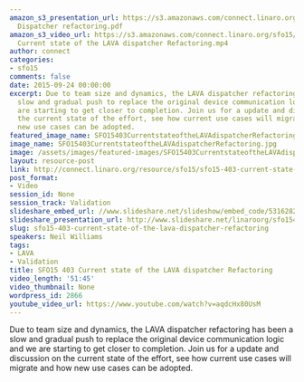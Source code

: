 ```yaml
---
amazon_s3_presentation_url: https://s3.amazonaws.com/connect.linaro.org/sfo15/Presentations/09-24-Thursday/SFO15-403-
  Dispatcher refactoring.pdf
amazon_s3_video_url: https://s3.amazonaws.com/connect.linaro.org/sfo15/Videos/09-24-Thursday/SFO15-403
  Current state of the LAVA dispatcher Refactoring.mp4
author: connect
categories:
- sfo15
comments: false
date: 2015-09-24 00:00:00
excerpt: Due to team size and dynamics, the LAVA dispatcher refactoring has been a
  slow and gradual push to replace the original device communication logic and we
  are starting to get closer to completion. Join us for a update and discussion on
  the current state of the effort, see how current use cases will migrate and how
  new use cases can be adopted.
featured_image_name: SFO15403CurrentstateoftheLAVAdispatcherRefactoring.jpg
image_name: SFO15403CurrentstateoftheLAVAdispatcherRefactoring.jpg
image: /assets/images/featured-images/SFO15403CurrentstateoftheLAVAdispatcherRefactoring.jpg
layout: resource-post
link: http://connect.linaro.org/resource/sfo15/sfo15-403-current-state-of-the-lava-dispatcher-refactoring/
post_format:
- Video
session_id: None
session_track: Validation
slideshare_embed_url: //www.slideshare.net/slideshow/embed_code/53162820
slideshare_presentation_url: http://www.slideshare.net/linaroorg/sfo15403-current-state-of-the-lava-dispatcher-refactoring
slug: sfo15-403-current-state-of-the-lava-dispatcher-refactoring
speakers: Neil Williams
tags:
- LAVA
- Validation
title: SFO15 403 Current state of the LAVA dispatcher Refactoring
video_length: '51:45'
video_thumbnail: None
wordpress_id: 2866
youtube_video_url: https://www.youtube.com/watch?v=aqdcHx80UsM
---
```


Due to team size and dynamics, the LAVA dispatcher refactoring has been a slow and gradual push to replace the original device communication logic and we are starting to get closer to completion. Join us for a update and discussion on the current state of the effort, see how current use cases will migrate and how new use cases can be adopted.
